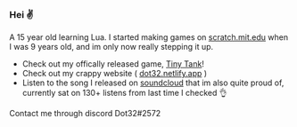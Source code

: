 ### Hei ✌️
A 15 year old learning Lua. I started making games on [scratch.mit.edu](scratch.mit.edu/users/dot32) when I was 9 years old, and im only now really stepping it up.

- Check out my offically released game, [Tiny Tank](dot32.itch.io)!
- Check out my crappy website ( [dot32.netlify.app](dot32.netlify.app) )
- Listen to the song I released on [soundcloud](https://soundcloud.com/dot32/journey-to-the-clouds) that im also quite proud of, currently sat on 130+ listens from last time I checked 👌 

Contact me through discord Dot32#2572
<!---
### Hey! ✌️

I'm a 15 year old currently learning Lua in my spare time! Check out my released game [Tiny Tank](dot32.itch.io) that i made in Love2D

I first started making games on [scratch.mit.edu](scratch.mit.edu/users/dot32) when I was 9 years old, and have decided to try step it up with a little more serious programming. I've made a crappy website ([dot32.netlify.app](dot32.netlify.app)) and i've released my first game, which i am super proud of :D

If you would like to contact me, message me through my discord by adding Dot32#2572

Listen to the song I made on [soundcloud](https://soundcloud.com/dot32/journey-to-the-clouds) that im also quite proud of, currently sat on 130+ listens from last time I checked 👌 
--->
